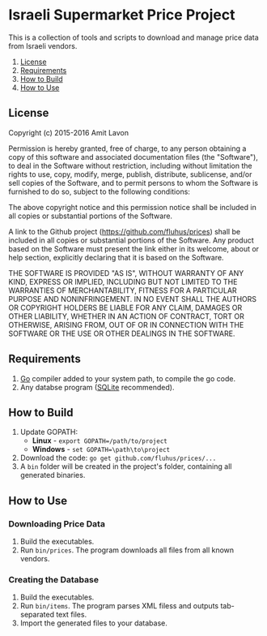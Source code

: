 Israeli Supermarket Price Project
=================================

This is a collection of tools and scripts to download and manage price data
from Israeli vendors.

1. [License](#license)
2. [Requirements](#requirements)
3. [How to Build](#how-to-build)
4. [How to Use](#how-to-use)

License
-------

Copyright (c) 2015-2016 Amit Lavon

Permission is hereby granted, free of charge, to any person obtaining a copy
of this software and associated documentation files (the "Software"), to deal
in the Software without restriction, including without limitation the rights
to use, copy, modify, merge, publish, distribute, sublicense, and/or sell
copies of the Software, and to permit persons to whom the Software is
furnished to do so, subject to the following conditions:

The above copyright notice and this permission notice shall be included in
all copies or substantial portions of the Software.

A link to the Github project (https://github.com/fluhus/prices) shall be
included in all copies or substantial portions of the Software. Any product
based on the Software must present the link either in its welcome, about or
help section, explicitly declaring that it is based on the Software.

THE SOFTWARE IS PROVIDED "AS IS", WITHOUT WARRANTY OF ANY KIND, EXPRESS OR
IMPLIED, INCLUDING BUT NOT LIMITED TO THE WARRANTIES OF MERCHANTABILITY,
FITNESS FOR A PARTICULAR PURPOSE AND NONINFRINGEMENT. IN NO EVENT SHALL THE
AUTHORS OR COPYRIGHT HOLDERS BE LIABLE FOR ANY CLAIM, DAMAGES OR OTHER
LIABILITY, WHETHER IN AN ACTION OF CONTRACT, TORT OR OTHERWISE, ARISING FROM,
OUT OF OR IN CONNECTION WITH THE SOFTWARE OR THE USE OR OTHER DEALINGS IN
THE SOFTWARE.

Requirements
------------

1. [Go](http://golang.org/) compiler added to your system path, to compile the
   go code.
2. Any databse program ([SQLite](http://sqlite.org/) recommended).

How to Build
------------

1. Update GOPATH:
   * **Linux** - `export GOPATH=/path/to/project`
   * **Windows** - `set GOPATH=\path\to\project`
2. Download the code: `go get github.com/fluhus/prices/...`
3. A `bin` folder will be created in the project's folder, containing all
   generated binaries.

How to Use
----------

### Downloading Price Data

1. Build the executables.
2. Run `bin/prices`. The program downloads all files from all known vendors.

### Creating the Database

1. Build the executables.
2. Run `bin/items`. The program parses XML filess and outputs tab-separated
   text files.
3. Import the generated files to your database.


